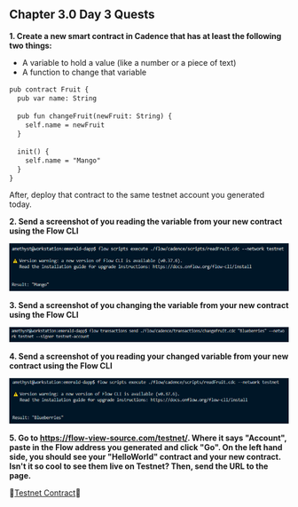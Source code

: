 ## Chapter 3.0 Day 3 Quests
 
**1. Create a new smart contract in Cadence that has at least the following two things:**
* A variable to hold a value (like a number or a piece of text)
* A function to change that variable
```cadence
pub contract Fruit {
  pub var name: String
 
  pub fun changeFruit(newFruit: String) {
    self.name = newFruit
  }
 
  init() {
    self.name = "Mango"
  }
}
```
 
After, deploy that contract to the same testnet account you generated today.
 
**2. Send a screenshot of you reading the variable from your new contract using the Flow CLI**

![readFruit](/images/readFruit.png)

**3. Send a screenshot of you changing the variable from your new contract using the Flow CLI**

![changeFruit](/images/changeFruit.png)

**4. Send a screenshot of you reading your changed variable from your new contract using the Flow CLI**

![readUpdatedFruit](/images/readFruitUpdated.png)

**5. Go to https://flow-view-source.com/testnet/. Where it says "Account", paste in the Flow address you generated and click "Go". On the left hand side, you should see your "HelloWorld" contract and your new contract. Isn't it so cool to see them live on Testnet? Then, send the URL to the page.**
 
💎[Testnet Contract](https://flow-view-source.com/testnet/account/0xe5ac316a97a507dc)💎
